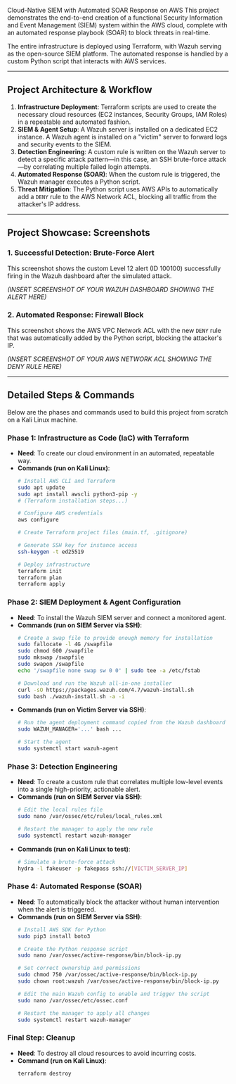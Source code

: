 Cloud-Native SIEM with Automated SOAR Response on AWS
This project demonstrates the end-to-end creation of a functional Security Information and Event Management (SIEM) system within the AWS cloud, complete with an automated response playbook (SOAR) to block threats in real-time.

The entire infrastructure is deployed using Terraform, with Wazuh serving as the open-source SIEM platform. The automated response is handled by a custom Python script that interacts with AWS services.

---

## Project Architecture & Workflow

1.  **Infrastructure Deployment**: Terraform scripts are used to create the necessary cloud resources (EC2 instances, Security Groups, IAM Roles) in a repeatable and automated fashion.
2.  **SIEM & Agent Setup**: A Wazuh server is installed on a dedicated EC2 instance. A Wazuh agent is installed on a "victim" server to forward logs and security events to the SIEM.
3.  **Detection Engineering**: A custom rule is written on the Wazuh server to detect a specific attack pattern—in this case, an SSH brute-force attack—by correlating multiple failed login attempts.
4.  **Automated Response (SOAR)**: When the custom rule is triggered, the Wazuh manager executes a Python script.
5.  **Threat Mitigation**: The Python script uses AWS APIs to automatically add a `DENY` rule to the AWS Network ACL, blocking all traffic from the attacker's IP address.

---

## Project Showcase: Screenshots

### 1. Successful Detection: Brute-Force Alert
This screenshot shows the custom Level 12 alert (ID 100100) successfully firing in the Wazuh dashboard after the simulated attack.

*(INSERT SCREENSHOT OF YOUR WAZUH DASHBOARD SHOWING THE ALERT HERE)*

### 2. Automated Response: Firewall Block
This screenshot shows the AWS VPC Network ACL with the new `DENY` rule that was automatically added by the Python script, blocking the attacker's IP.

*(INSERT SCREENSHOT OF YOUR AWS NETWORK ACL SHOWING THE DENY RULE HERE)*

---

## Detailed Steps & Commands

Below are the phases and commands used to build this project from scratch on a Kali Linux machine.

### Phase 1: Infrastructure as Code (IaC) with Terraform

* **Need**: To create our cloud environment in an automated, repeatable way.
* **Commands (run on Kali Linux)**:
    ```bash
    # Install AWS CLI and Terraform
    sudo apt update
    sudo apt install awscli python3-pip -y
    # (Terraform installation steps...)

    # Configure AWS credentials
    aws configure

    # Create Terraform project files (main.tf, .gitignore)

    # Generate SSH key for instance access
    ssh-keygen -t ed25519

    # Deploy infrastructure
    terraform init
    terraform plan
    terraform apply
    ```

### Phase 2: SIEM Deployment & Agent Configuration

* **Need**: To install the Wazuh SIEM server and connect a monitored agent.
* **Commands (run on SIEM Server via SSH)**:
    ```bash
    # Create a swap file to provide enough memory for installation
    sudo fallocate -l 4G /swapfile
    sudo chmod 600 /swapfile
    sudo mkswap /swapfile
    sudo swapon /swapfile
    echo '/swapfile none swap sw 0 0' | sudo tee -a /etc/fstab

    # Download and run the Wazuh all-in-one installer
    curl -sO https://packages.wazuh.com/4.7/wazuh-install.sh
    sudo bash ./wazuh-install.sh -a -i
    ```
* **Commands (run on Victim Server via SSH)**:
    ```bash
    # Run the agent deployment command copied from the Wazuh dashboard
    sudo WAZUH_MANAGER='...' bash ...

    # Start the agent
    sudo systemctl start wazuh-agent
    ```

### Phase 3: Detection Engineering

* **Need**: To create a custom rule that correlates multiple low-level events into a single high-priority, actionable alert.
* **Commands (run on SIEM Server via SSH)**:
    ```bash
    # Edit the local rules file
    sudo nano /var/ossec/etc/rules/local_rules.xml

    # Restart the manager to apply the new rule
    sudo systemctl restart wazuh-manager
    ```
* **Commands (run on Kali Linux to test)**:
    ```bash
    # Simulate a brute-force attack
    hydra -l fakeuser -p fakepass ssh://[VICTIM_SERVER_IP]
    ```

### Phase 4: Automated Response (SOAR)

* **Need**: To automatically block the attacker without human intervention when the alert is triggered.
* **Commands (run on SIEM Server via SSH)**:
    ```bash
    # Install AWS SDK for Python
    sudo pip3 install boto3

    # Create the Python response script
    sudo nano /var/ossec/active-response/bin/block-ip.py

    # Set correct ownership and permissions
    sudo chmod 750 /var/ossec/active-response/bin/block-ip.py
    sudo chown root:wazuh /var/ossec/active-response/bin/block-ip.py

    # Edit the main Wazuh config to enable and trigger the script
    sudo nano /var/ossec/etc/ossec.conf

    # Restart the manager to apply all changes
    sudo systemctl restart wazuh-manager
    ```

### Final Step: Cleanup

* **Need**: To destroy all cloud resources to avoid incurring costs.
* **Command (run on Kali Linux)**:
    ```bash
    terraform destroy
    ```
